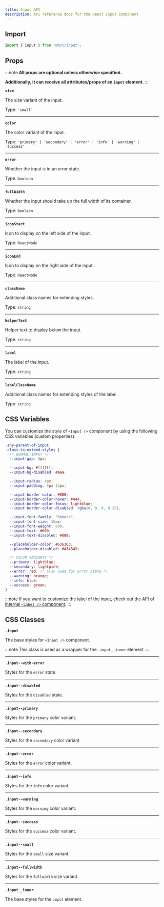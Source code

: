 ```yaml
---
title: Input API
description: API reference docs for the React Input component
---
```


## Import

```js
import { Input } from "@hrc/input";
```

## Props

:::note
**All props are optional unless otherwise specified.**

**Additionally, it can receive all attributes/props of an `input` element.**
:::

**`size`**

The size variant of the input.

Type: `'small'`

---

**`color`**

The color variant of the input.

Type: `'primary' | 'secondary' | 'error' | 'info' | 'warning' | 'success'`

---

**`error`**

Whether the input is in an error state.

Type: `boolean`

---

**`fullWidth`**

Whether the input should take up the full width of its container.

Type: `boolean`

---

**`iconStart`**

Icon to display on the left side of the input.

Type: `ReactNode`

---

**`iconEnd`**

Icon to display on the right side of the input.

Type: `ReactNode`

---

**`className`**

Additional class names for extending styles.

Type: `string`

---

**`helperText`**

Helper text to display below the input.

Type: `string`

---

**`label`**

The label of the input.

Type: `string`

---

**`labelClassName`**

Additional class names for extending styles of the label.

Type: `string`

## CSS Variables

You can customize the style of `<Input />` component by using the following
CSS variables (custom properties):

```css
.any-parent-of-input,
.class-to-extend-styles {
  /* NORMAL INPUT */
  --input-gap: 8px;

  --input-bg: #ffffff;
  --input-bg-disabled: #aaa;

  --input-radius: 4px;
  --input-padding: 8px 12px;

  --input-border-color: #888;
  --input-border-color-hover: #444;
  --input-border-color-focus: lightblue;
  --input-border-color-disabled: rgba(0, 0, 0, 0.26);

  --input-font-family: "Roboto";
  --input-font-size: 16px;
  --input-font-weight: 600;
  --input-text: #000;
  --input-text-disabled: #888;

  --placeholder-color: #636363;
  --placeholder-disabled: #434343;

  /* COLOR VARIANTS */
  --primary: lightblue;
  --secondary: lightpink;
  --error: red; /* also used for error state */
  --warning: orange;
  --info: blue;
  --success: green;
}
```

:::note
If you want to customize the label of the input, check out the [API of internal
`<Label />` component](../label).
:::

## CSS Classes

**`.input`**

The base styles for `<Input />` component.

:::note
This class is used as a wrapper for the `.input__inner` element.
:::

---

**`.input--with-error`**

Styles for the `error` state.

---

**`.input--disabled`**

Styles for the `disabled` state.

---

**`.input--primary`**

Styles for the `primary` color variant.

---

**`.input--secondary`**

Styles for the `secondary` color variant.

---

**`.input--error`**

Styles for the `error` color variant.

---

**`.input--info`**

Styles for the `info` color variant.

---

**`.input--warning`**

Styles for the `warning` color variant.

---

**`.input--success`**

Styles for the `success` color variant.

---

**`.input--small`**

Styles for the `small` size variant.

---

**`.input--fullwidth`**

Styles for the `fullwidth` size variant.

---

**`.input__inner`**

The base styles for the `input` element.
